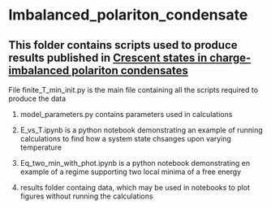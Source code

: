 # Imbalanced_polariton_condensate

## This folder contains scripts used to produce results published in [Crescent states in charge-imbalanced polariton condensates](https://arxiv.org/abs/2001.07726)

File finite_T_min_init.py is the main file containing all the scripts required to produce the data

1. model_parameters.py contains parameters used in calculations

2. E_vs_T.ipynb is a python notebook demonstrating an example of running calculations to find how a system state chsanges upon varying temperature

3. Eq_two_min_with_phot.ipynb is a python notebook demonstrating en example of a regime supporting two local minima of a free energy

4. results folder containg data, which may be used in notebooks to plot figures without running the calculations
